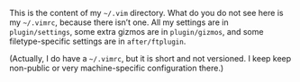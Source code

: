 This is the content of my `~/.vim` directory. What do you do not see
here is my `~/.vimrc`, because there isn’t one. All my settings are in
`plugin/settings`, some extra gizmos are in `plugin/gizmos`, and some
filetype-specific settings are in `after/ftplugin`.

(Actually, I do have a `~/.vimrc`, but it is short and not versioned.
I keep keep non-public or very machine-specific configuration there.)
